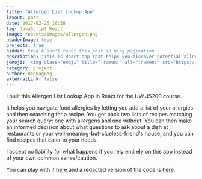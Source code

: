 ```yaml
---
title: "Allergen List Lookup App"
layout: post
date: 2017-02-26 16:38
tag: JavaScript React
image: /assets/images/allergen.png
headerImage: true
projects: true
hidden: true # don't count this post in blog pagination
description: "This is React app that helps you discover potential allergens in food."
jemoji: '<img class="emoji" title=":ramen:" alt=":ramen:" src="https://assets.github.com/images/icons/emoji/unicode/1f35c.png" height="20" width="20" align="absmiddle">'
category: project
author: BenBagBag
externalLink: false
---
```


<!-- ![Screenshot](https://raw.githubusercontent.com/sergiokopplin/indigo/gh-pages/assets/screen-shot.png) -->

I built this Allergen List Lookup App in React for the UW JS200 course.

It helps you navigate food allergies by letting you add a list of your allergies and then searching for a recipe. You get back two lists of recipes matching your search query: one with allergens and one without. You can then make an informed decision about what questions to ask about a dish at restaurants or your well-meaning-but-clueless-friend's house, and you can find recipes that cater to your needs.

I accept no liability for what happens if you rely entirely on this app instead of your own common sense/caution.

You can play with it [here](https://benbagbag.bitbucket.io/allergen_app/) and a redacted version of the code is [here](https://github.com/BenBagBag/allergen_app).
